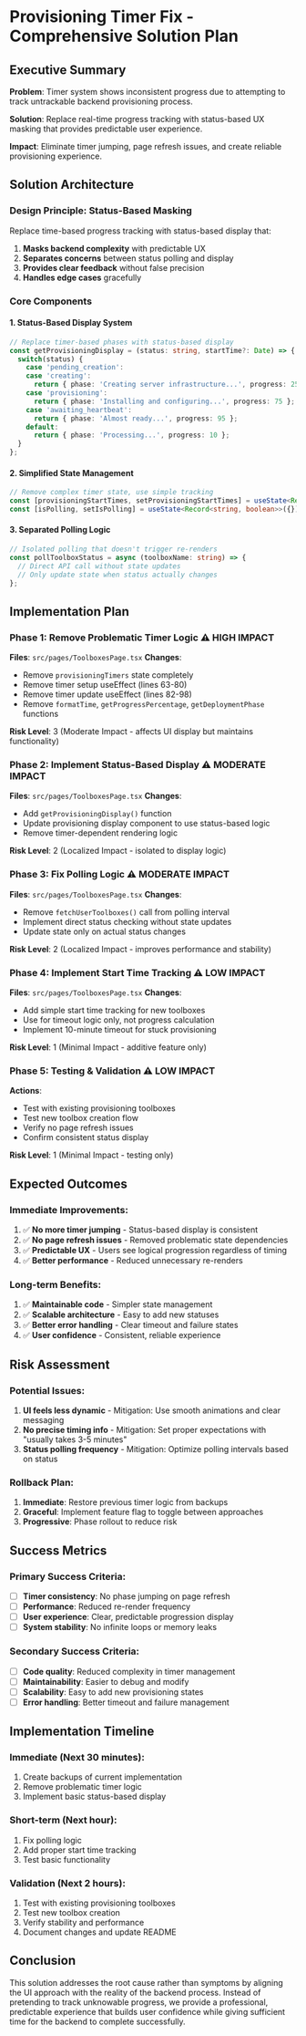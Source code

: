 # Provisioning Timer Fix - Comprehensive Solution Plan

## Executive Summary

**Problem**: Timer system shows inconsistent progress due to attempting to track untrackable backend provisioning process.

**Solution**: Replace real-time progress tracking with status-based UX masking that provides predictable user experience.

**Impact**: Eliminate timer jumping, page refresh issues, and create reliable provisioning experience.

## Solution Architecture

### Design Principle: **Status-Based Masking**

Replace time-based progress tracking with status-based display that:
1. **Masks backend complexity** with predictable UX
2. **Separates concerns** between status polling and display
3. **Provides clear feedback** without false precision
4. **Handles edge cases** gracefully

### Core Components

#### 1. Status-Based Display System
```typescript
// Replace timer-based phases with status-based display
const getProvisioningDisplay = (status: string, startTime?: Date) => {
  switch(status) {
    case 'pending_creation':
    case 'creating':
      return { phase: 'Creating server infrastructure...', progress: 25 };
    case 'provisioning':
      return { phase: 'Installing and configuring...', progress: 75 };
    case 'awaiting_heartbeat':
      return { phase: 'Almost ready...', progress: 95 };
    default:
      return { phase: 'Processing...', progress: 10 };
  }
};
```

#### 2. Simplified State Management
```typescript
// Remove complex timer state, use simple tracking
const [provisioningStartTimes, setProvisioningStartTimes] = useState<Record<string, Date>>({});
const [isPolling, setIsPolling] = useState<Record<string, boolean>>({});
```

#### 3. Separated Polling Logic
```typescript
// Isolated polling that doesn't trigger re-renders
const pollToolboxStatus = async (toolboxName: string) => {
  // Direct API call without state updates
  // Only update state when status actually changes
};
```

## Implementation Plan

### Phase 1: Remove Problematic Timer Logic ⚠️ HIGH IMPACT
**Files**: `src/pages/ToolboxesPage.tsx`
**Changes**: 
- Remove `provisioningTimers` state completely
- Remove timer setup useEffect (lines 63-80)
- Remove timer update useEffect (lines 82-98)
- Remove `formatTime`, `getProgressPercentage`, `getDeploymentPhase` functions

**Risk Level**: 3 (Moderate Impact - affects UI display but maintains functionality)

### Phase 2: Implement Status-Based Display ⚠️ MODERATE IMPACT  
**Files**: `src/pages/ToolboxesPage.tsx`
**Changes**:
- Add `getProvisioningDisplay()` function
- Update provisioning display component to use status-based logic
- Remove timer-dependent rendering logic

**Risk Level**: 2 (Localized Impact - isolated to display logic)

### Phase 3: Fix Polling Logic ⚠️ MODERATE IMPACT
**Files**: `src/pages/ToolboxesPage.tsx` 
**Changes**:
- Remove `fetchUserToolboxes()` call from polling interval
- Implement direct status checking without state updates
- Update state only on actual status changes

**Risk Level**: 2 (Localized Impact - improves performance and stability)

### Phase 4: Implement Start Time Tracking ⚠️ LOW IMPACT
**Files**: `src/pages/ToolboxesPage.tsx`
**Changes**:
- Add simple start time tracking for new toolboxes
- Use for timeout logic only, not progress calculation
- Implement 10-minute timeout for stuck provisioning

**Risk Level**: 1 (Minimal Impact - additive feature only)

### Phase 5: Testing & Validation ⚠️ LOW IMPACT
**Actions**:
- Test with existing provisioning toolboxes
- Test new toolbox creation flow
- Verify no page refresh issues
- Confirm consistent status display

**Risk Level**: 1 (Minimal Impact - testing only)

## Expected Outcomes

### Immediate Improvements:
1. ✅ **No more timer jumping** - Status-based display is consistent
2. ✅ **No page refresh issues** - Removed problematic state dependencies  
3. ✅ **Predictable UX** - Users see logical progression regardless of timing
4. ✅ **Better performance** - Reduced unnecessary re-renders

### Long-term Benefits:
1. ✅ **Maintainable code** - Simpler state management
2. ✅ **Scalable architecture** - Easy to add new statuses
3. ✅ **Better error handling** - Clear timeout and failure states
4. ✅ **User confidence** - Consistent, reliable experience

## Risk Assessment

### Potential Issues:
1. **UI feels less dynamic** - Mitigation: Use smooth animations and clear messaging
2. **No precise timing info** - Mitigation: Set proper expectations with "usually takes 3-5 minutes"
3. **Status polling frequency** - Mitigation: Optimize polling intervals based on status

### Rollback Plan:
1. **Immediate**: Restore previous timer logic from backups
2. **Graceful**: Implement feature flag to toggle between approaches
3. **Progressive**: Phase rollout to reduce risk

## Success Metrics

### Primary Success Criteria:
- [ ] **Timer consistency**: No phase jumping on page refresh
- [ ] **Performance**: Reduced re-render frequency  
- [ ] **User experience**: Clear, predictable progression display
- [ ] **System stability**: No infinite loops or memory leaks

### Secondary Success Criteria:
- [ ] **Code quality**: Reduced complexity in timer management
- [ ] **Maintainability**: Easier to debug and modify
- [ ] **Scalability**: Easy to add new provisioning states
- [ ] **Error handling**: Better timeout and failure management

## Implementation Timeline

### Immediate (Next 30 minutes):
1. Create backups of current implementation
2. Remove problematic timer logic
3. Implement basic status-based display

### Short-term (Next hour):
1. Fix polling logic
2. Add proper start time tracking
3. Test basic functionality

### Validation (Next 2 hours):
1. Test with existing provisioning toolboxes
2. Test new toolbox creation
3. Verify stability and performance
4. Document changes and update README

## Conclusion

This solution addresses the root cause rather than symptoms by aligning the UI approach with the reality of the backend process. Instead of pretending to track unknowable progress, we provide a professional, predictable experience that builds user confidence while giving sufficient time for the backend to complete successfully. 